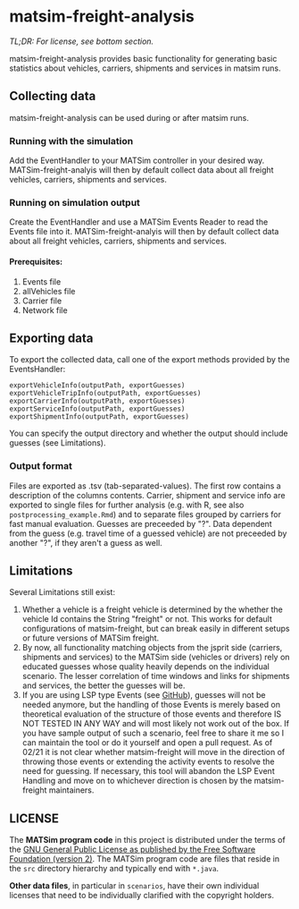 # matsim-freight-analysis
_TL;DR: For license, see bottom section._

matsim-freight-analysis provides basic functionality for generating basic statistics about vehicles, carriers, shipments and services in matsim runs.



## Collecting data
matsim-freight-analysis can be used during or after matsim runs.

### Running with the simulation

Add the EventHandler to your MATSim controller in your desired way. MATSim-freight-analyis will then by default collect data about all freight vehicles, carriers, shipments and services.


<a id="org911123b"></a>

### Running on simulation output
Create the EventHandler and use a MATSim Events Reader to read the Events file into it. MATSim-freight-analyis will then by default collect data about all freight vehicles, carriers, shipments and services.

#### Prerequisites:

1.  Events file
2.  allVehicles file
3.  Carrier file
4.  Network file

## Exporting data

To export the collected data, call one of the export methods provided by the EventsHandler:

    exportVehicleInfo(outputPath, exportGuesses)
    exportVehicleTripInfo(outputPath, exportGuesses)
    exportCarrierInfo(outputPath, exportGuesses)
    exportServiceInfo(outputPath, exportGuesses)
    exportShipmentInfo(outputPath, exportGuesses)

You can specify the output directory and whether the output should include guesses (see Limitations).


<a id="orga67d0e6"></a>

### Output format

Files are exported as .tsv (tab-separated-values). The first row contains a description of the columns contents. Carrier, shipment and service info are exported to single files for further analysis (e.g. with R, see also `postprocessing_example.Rmd`) and to separate files grouped by carriers for fast manual evaluation.
Guesses are preceeded by "?". Data dependent from the guess (e.g. travel time of a guessed vehicle) are not preceeded by another "?", if they aren't a guess as well. 


<a id="org636dc44"></a>

## Limitations

Several Limitations still exist:

1.  Whether a vehicle is a freight vehicle is determined by the whether the vehicle Id contains the String "freight" or not. This works for default configurations of matsim-freight, but can break easily in different setups or future versions of MATSim freight.
2.  By now, all functionality matching objects from the jsprit side (carriers, shipments and services) to the MATSim side (vehicles or drivers) rely on educated guesses whose quality heavily depends on the individual scenario. The lesser correlation of time windows and links for shipments and services, the better the guesses will be.
3.  If you are using LSP type Events (see [GitHub](https://github.com/matsim-org/matsim-libs/tree/3bd8e6f6a227181ca382d690f5ff37cf0b4d9afa/contribs/freight/src/main/java/org/matsim/contrib/freight/events)), guesses will not be needed anymore, but the handling of those Events is merely based on theoretical evaluation of the structure of those events and therefore IS NOT TESTED IN ANY WAY and will most likely not work out of the box. If you have sample output of such a scenario, feel free to share it me so I can maintain the tool or do it yourself and open a pull request. As of 02/21 it is not clear whether matsim-freight will move in the direction of throwing those events or extending the activity events to resolve the need for guessing. If necessary, this tool will abandon the LSP Event Handling and move on to whichever direction is chosen by the matsim-freight maintainers.

## LICENSE
The **MATSim program code** in this project is distributed under the terms of the [GNU General Public License as published by the Free Software Foundation (version 2)](https://www.gnu.org/licenses/old-licenses/gpl-2.0.en.html). The MATSim program code are files that reside in the `src` directory hierarchy and typically end with `*.java`.

**Other data files**, in particular in `scenarios`, have their own individual licenses that need to be individually clarified with the copyright holders.